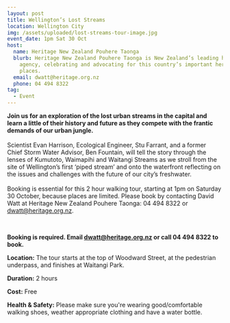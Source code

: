 ```yaml
---
layout: post
title: Wellington’s Lost Streams
location: Wellington City
img: /assets/uploaded/lost-streams-tour-image.jpg
event_date: 1pm Sat 30 Oct
host:
  name: Heritage New Zealand Pouhere Taonga
  blurb: Heritage New Zealand Pouhere Taonga is New Zealand’s leading heritage
    agency, celebrating and advocating for this country’s important heritage
    places.
  email: dwatt@heritage.org.nz
  phone: 04 494 8322
tag:
  - Event
---
```

**Join us for an exploration of the lost urban streams in the capital and learn a little of their history and future as they compete with the frantic demands of our urban jungle.**\
\
Scientist Evan Harrison, Ecological Engineer, Stu Farrant, and a former Chief Storm Water Advisor, Ben Fountain, will tell the story through the lenses of Kumutoto, Waimapihi and Waitangi Streams as we stroll from the site of Wellington’s first ‘piped stream’ and onto the waterfront reflecting on the issues and challenges with the future of our city’s freshwater.\
\
Booking is essential for this 2 hour walking tour, starting at 1pm on Saturday 30 October, because places are limited. Please book by contacting David Watt at Heritage New Zealand Pouhere Taonga: 04 494 8322 or dwatt@heritage.org.nz.

<br>

**Booking is required. Email dwatt@heritage.org.nz or call 04 494 8322 to book.**

**Location:** The tour starts at the top of Woodward Street, at the pedestrian underpass, and finishes at Waitangi Park.

**Duration:** 2 hours

**Cost:** Free

**Health & Safety:** Please make sure you're wearing good/comfortable walking shoes, weather appropriate clothing and have a water bottle.
